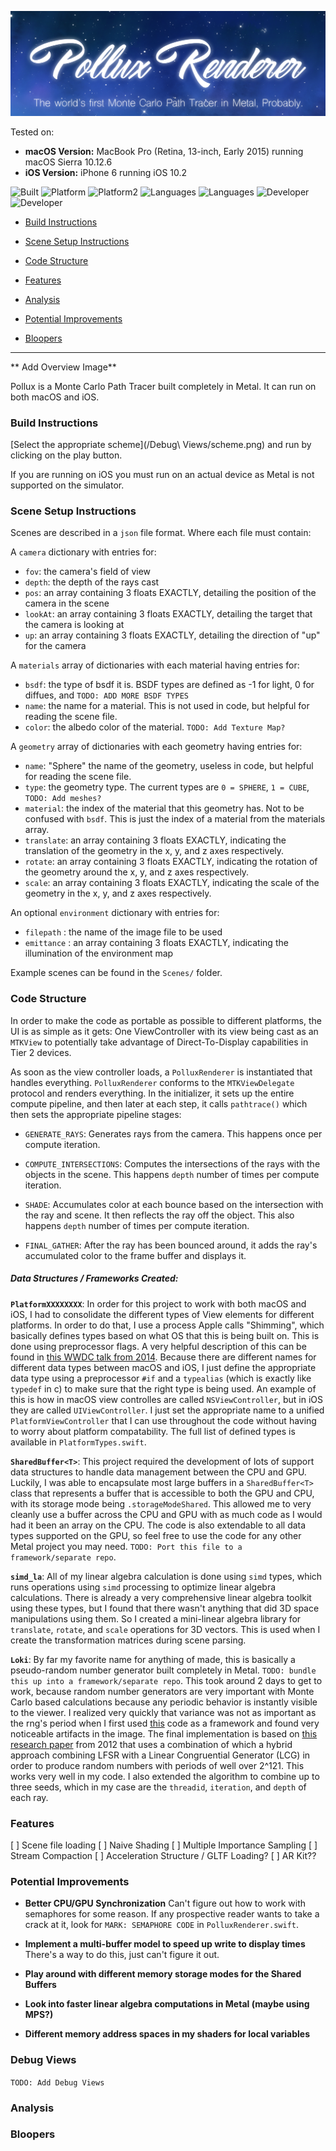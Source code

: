 ![title_pic](Media/Header.png)



Tested on: 
- **macOS Version:** MacBook Pro (Retina, 13-inch, Early 2015) running macOS Sierra 10.12.6
- **iOS Version:** iPhone 6 running iOS 10.2

![Built](https://img.shields.io/appveyor/ci/gruntjs/grunt.svg)  ![Platform](https://img.shields.io/badge/platform-macOS-bcbcbc.svg) ![Platform2](https://img.shields.io/badge/platform-iOS-bcbcbc.svg) ![Languages](https://img.shields.io/badge/Metal-2-02ffa2.svg?style=flat) ![Languages](https://img.shields.io/badge/Swift-4-ff7f02.svg?style=flat) ![Developer](https://img.shields.io/badge/Developer-Youssef%20Victor-0f97ff.svg?style=flat) ![Developer](https://img.shields.io/badge/Developer-Will%20Ho-ff6161.svg?style=flat)



- [Build Instructions](#build-instructions)

- [Scene Setup Instructions](#scene-setup-instructions)

- [Code Structure](#code-structure)

- [Features](#features)

- [Analysis](#analysis)

- [Potential Improvements](#potential-improvements)

- [Bloopers](#bloopers)
 

____________________________________________________

** Add Overview Image**

Pollux is a Monte Carlo Path Tracer built completely in Metal. It can run on both macOS and iOS.

### Build Instructions

[Select the appropriate scheme](/Debug\ Views/scheme.png) and run by clicking on the play button.

If you are running on iOS you must run on an actual device as Metal is not supported on the simulator.

### Scene Setup Instructions

Scenes are described in a `json` file format. Where each file must contain:

A `camera` dictionary with entries for:
 - `fov`: the camera's field of view
 - `depth`: the depth of the rays cast
 - `pos`: an array containing 3 floats EXACTLY, detailing the position of the camera in the scene
 - `lookAt`: an array containing 3 floats EXACTLY, detailing the target that the camera is looking at
 - `up`: an array containing 3 floats EXACTLY, detailing the direction of "up" for the camera

A `materials` array of dictionaries with each material having entries for:

- `bsdf`: the type of bsdf it is. BSDF types are defined as -1 for light, 0 for diffues, and `TODO: ADD MORE BSDF TYPES`
- `name`: the name for a material. This is not used in code, but helpful for reading the scene file.
- `color`: the albedo color of the material. `TODO: Add Texture Map?`

 A `geometry` array of dictionaries with each geometry having entries for:
 
 - `name`: "Sphere" the name of the geometry, useless in code, but helpful for reading the scene file.
 - `type`: the geometry type. The current types are `0 = SPHERE`, `1 = CUBE`, `TODO: Add meshes?`
 - `material`: the index of the material that this geometry has. Not to be confused with `bsdf`. This is just the index of a material from the materials array.
 - `translate`: an array containing 3 floats EXACTLY, indicating the translation of the geometry in the x, y, and z axes respectively.
 - `rotate`: an array containing 3 floats EXACTLY, indicating the rotation of the geometry around the x, y, and z axes respectively.
 - `scale`: an array containing 3 floats EXACTLY, indicating the scale of the geometry in the x, y, and z axes respectively.
 
 An optional `environment` dictionary with entries for:
 
 - `filepath` : the name of the image file to be used
 - `emittance` : an array containing 3 floats EXACTLY, indicating the illumination of the environment map
 

Example scenes can be found in the `Scenes/` folder.

### Code Structure

In order to make the code as portable as possible to different platforms, the UI is as simple as it gets: One ViewController with its view being cast as an `MTKView` to potentially take advantage of Direct-To-Display capabilities in Tier 2 devices.

As soon as the view controller loads, a `PolluxRenderer` is instantiated that handles everything. `PolluxRenderer` conforms to the `MTKViewDelegate` protocol and renders everything. In the initializer, it sets up the entire compute pipeline, and then later at each step, it calls `pathtrace()` which then sets the appropriate pipeline stages:

- `GENERATE_RAYS`: Generates rays from the camera. This happens once per compute iteration.
- `COMPUTE_INTERSECTIONS`: Computes the intersections of the rays with the objects in the scene. This happens `depth` number of times per compute iteration.

- `SHADE`: Accumulates color at each bounce based on the intersection with the ray and scene. It then reflects the ray off the object. This also happens `depth` number of times per compute iteration.

- `FINAL_GATHER`: After the ray has been bounced around, it adds the ray's accumulated color to the frame buffer and displays it.

##### Data Structures / Frameworks Created:

**`PlatformXXXXXXXX`**:
In order for this project to work with both macOS and iOS, I had to consolidate the different types of View elements for different platforms. In order to do that, I use a process Apple calls "Shimming", which basically defines types based on what OS that this is being built on. This is done using preprocessor flags. A very helpful description of this can be found in [this WWDC talk from 2014](https://developer.apple.com/videos/play/wwdc2014/233/). Because there are different names for different data types between macOS and iOS, I just define the appropriate data type using a preprocessor `#if` and a `typealias` (which is exactly like `typedef` in c) to make sure that the right type is being used. An example of this is how in macOS view controlles are called `NSViewController`, but in iOS they are called `UIViewController`. I just set the appropriate name to a unified `PlatformViewController` that I can use throughout the code without having to worry about platform compatability. The full list of defined types is available in `PlatformTypes.swift`.

**`SharedBuffer<T>`**:
This project required the development of lots of support data structures to handle data management between the CPU and GPU. Luckily, I was able to encapsulate most large buffers in a `SharedBuffer<T>` class that represents a buffer that is accessible to both the GPU and CPU, with its storage mode being `.storageModeShared`. This allowed me to very cleanly use a buffer across the CPU and GPU with as much code as I would had it been an array on the CPU. The code is also extendable to all data types supported on the GPU, so feel free to use the code for any other Metal project you may need. `TODO: Port this file to a framework/separate repo`.

**`simd_la`**:
All of my linear algebra calculation is done using `simd` types, which runs operations using `simd` processing to optimize linear algebra calculations. There is already a very comprehensive linear algebra toolkit using these types, but I found that there wasn't anything that did 3D space manipulations using them. So I created a mini-linear algebra library for `translate`, `rotate`, and `scale` operations for 3D vectors. This is used when I create the transformation matrices during scene parsing.

**`Loki`**:
By far my favorite name for anything of made, this is basically a pseudo-random number generator built completely in Metal. `TODO: bundle this up into a framework/separate repo`. This took around 2 days to get to work, because random number generators are very important with Monte Carlo based calculations because any periodic behavior is instantly visible to the viewer. I realized very quickly that variance was not as important as the rng's period when I first used [this](http://www.cs.wm.edu/~va/software/park/park.html) code as a framework and found very noticeable artifacts in the image. The final implementation is based on [this research paper](http://iopscience.iop.org/article/10.1088/1742-6596/368/1/012024/pdf) from 2012 that uses a combination of which a hybrid approach combining LFSR with a Linear Congruential Generator (LCG) in order to produce random numbers with periods of well over 2^121. This works very well in my code. I also extended the algorithm to combine up to three seeds, which in my case are the `threadid`, `iteration`, and `depth` of each ray.

### Features

[ ] Scene file loading
[ ] Naive Shading
[ ] Multiple Importance Sampling
[ ] Stream Compaction
[ ] Acceleration Structure / GLTF Loading?
[ ] AR Kit??

### Potential Improvements

- **Better CPU/GPU Synchronization**
Can't figure out how to work with semaphores for some reason. If any prospective reader wants to take a crack at it, look for `MARK: SEMAPHORE CODE` in `PolluxRenderer.swift`.

- **Implement a multi-buffer model to speed up write to display times**
There's a way to do this, just can't figure it out.

- **Play around with different memory storage modes for the Shared Buffers**

- **Look into faster linear algebra computations in Metal (maybe using MPS?)**

- **Different memory address spaces in my shaders for local variables**

### Debug Views

`TODO: Add Debug Views`


### Analysis


### Bloopers




